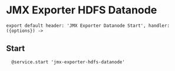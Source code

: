 
# JMX Exporter HDFS Datanode

    export default header: 'JMX Exporter Datanode Start', handler: ({options}) ->

## Start

      @service.start 'jmx-exporter-hdfs-datanode'
